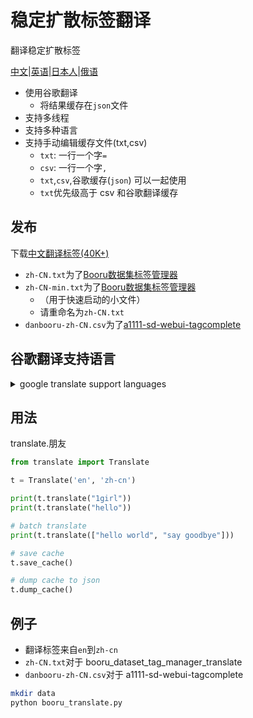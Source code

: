 # 稳定扩散标签翻译

翻译稳定扩散标签

[中文](README.zh-CN.md)\|[英语](README.md)\|[日本人](README.ja.md)\|[俄语](README.ru.md)

-   使用谷歌翻译
    -   将结果缓存在`json`文件
-   支持多线程
-   支持多种语言
-   支持手动编辑缓存文件(txt,csv)
    -   `txt`: 一行一个字`=`
    -   `csv`: 一行一个字`,`
    -   `txt`,`csv`,谷歌缓存(`json`) 可以一起使用
    -   `txt`优先级高于 csv 和谷歌翻译缓存

## 发布

下载[中文翻译标签(40K+)](https://github.com/zhongpei/stable-diffusion-tags-translate/releases/tag/v1.0)

-   `zh-CN.txt`为了[Booru数据集标签管理器](https://github.com/starik222/BooruDatasetTagManager)
-   `zh-CN-min.txt`为了[Booru数据集标签管理器](https://github.com/starik222/BooruDatasetTagManager)
    -   （用于快速启动的小文件）
    -   请重命名为`zh-CN.txt`
-   `danbooru-zh-CN.csv`为了[a1111-sd-webui-tagcomplete](https://github.com/DominikDoom/a1111-sd-webui-tagcomplete)

## 谷歌翻译支持语言

<details>
<summary>google translate support languages</summary>

```json
{
  'af': 'afrikaans',
  'sq': 'albanian',
  'am': 'amharic',
  'ar': 'arabic',
  'hy': 'armenian',
  'az': 'azerbaijani',
  'eu': 'basque',
  'be': 'belarusian',
  'bn': 'bengali',
  'bs': 'bosnian',
  'bg': 'bulgarian',
  'ca': 'catalan',
  'ceb': 'cebuano',
  'ny': 'chichewa',
  'zh-cn': 'chinese (simplified)',
  'zh-tw': 'chinese (traditional)',
  'co': 'corsican',
  'hr': 'croatian',
  'cs': 'czech',
  'da': 'danish',
  'nl': 'dutch',
  'en': 'english',
  'eo': 'esperanto',
  'et': 'estonian',
  'tl': 'filipino',
  'fi': 'finnish',
  'fr': 'french',
  'fy': 'frisian',
  'gl': 'galician',
  'ka': 'georgian',
  'de': 'german',
  'el': 'greek',
  'gu': 'gujarati',
  'ht': 'haitian creole',
  'ha': 'hausa',
  'haw': 'hawaiian',
  'iw': 'hebrew',
  'he': 'hebrew',
  'hi': 'hindi',
  'hmn': 'hmong',
  'hu': 'hungarian',
  'is': 'icelandic',
  'ig': 'igbo',
  'id': 'indonesian',
  'ga': 'irish',
  'it': 'italian',
  'ja': 'japanese',
  'jw': 'javanese',
  'kn': 'kannada',
  'kk': 'kazakh',
  'km': 'khmer',
  'ko': 'korean',
  'ku': 'kurdish (kurmanji)',
  'ky': 'kyrgyz',
  'lo': 'lao',
  'la': 'latin',
  'lv': 'latvian',
  'lt': 'lithuanian',
  'lb': 'luxembourgish',
  'mk': 'macedonian',
  'mg': 'malagasy',
  'ms': 'malay',
  'ml': 'malayalam',
  'mt': 'maltese',
  'mi': 'maori',
  'mr': 'marathi',
  'mn': 'mongolian',
  'my': 'myanmar (burmese)',
  'ne': 'nepali',
  'no': 'norwegian',
  'or': 'odia',
  'ps': 'pashto',
  'fa': 'persian',
  'pl': 'polish',
  'pt': 'portuguese',
  'pa': 'punjabi',
  'ro': 'romanian',
  'ru': 'russian',
  'sm': 'samoan',
  'gd': 'scots gaelic',
  'sr': 'serbian',
  'st': 'sesotho',
  'sn': 'shona',
  'sd': 'sindhi',
  'si': 'sinhala',
  'sk': 'slovak',
  'sl': 'slovenian',
  'so': 'somali',
  'es': 'spanish',
  'su': 'sundanese',
  'sw': 'swahili',
  'sv': 'swedish',
  'tg': 'tajik',
  'ta': 'tamil',
  'te': 'telugu',
  'th': 'thai',
  'tr': 'turkish',
  'uk': 'ukrainian',
  'ur': 'urdu',
  'ug': 'uyghur',
  'uz': 'uzbek',
  'vi': 'vietnamese',
  'cy': 'welsh',
  'xh': 'xhosa',
  'yi': 'yiddish',
  'yo': 'yoruba',
  'zu': 'zulu'
}

```

</details>

## 用法

translate.朋友

```python
from translate import Translate

t = Translate('en', 'zh-cn')

print(t.translate("1girl"))
print(t.translate("hello"))

# batch translate
print(t.translate(["hello world", "say goodbye"]))

# save cache
t.save_cache()

# dump cache to json
t.dump_cache()
```

## 例子

-   翻译标签来自`en`到`zh-cn`
-   `zh-CN.txt`对于 booru_dataset_tag_manager_translate
-   `danbooru-zh-CN.csv`对于 a1111-sd-webui-tagcomplete

```bash
mkdir data
python booru_translate.py
```
